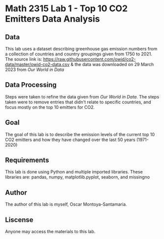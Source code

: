 # Math 2315 Lab 1 - Top 10 CO2 Emitters Data Analysis

## Data
This lab uses a dataset describing greenhouse gas emission numbers from a collection of countries and country groupings given from 1750 to 2021. The source link is: https://raw.githubusercontent.com/owid/co2-data/master/owid-co2-data.csv & the data was downloaded on 29 March 2023 from _Our World in Data_

## Data Processing
Steps were taken to refine the data given from _Our World in Data_. The steps taken were to remove entries that didn't relate to specific countries, and focus mostly on the top 10 emitters for CO2.

## Goal
The goal of this lab is to describe the emission levels of the current top 10 CO2 emitters and how they have changed over the last 50 years (1971-2020)

## Requirements
This lab is done using Python and multiple imported libraries. These libraries are: pandas, numpy, matplotlib.pyplot, seaborn, and missingno

## Author
The author of this lab is myself, Oscar Montoya-Santamaria.

## Liscense
Anyone may access the materials to this lab.
